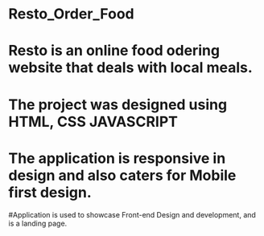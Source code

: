 # Resto_Order_Food
# Resto is an online food odering website that deals with local meals.
# The project was designed using HTML, CSS JAVASCRIPT
# The application is responsive in design and also caters for Mobile first design.
#Application is used to showcase Front-end Design and development, and is a landing page.
